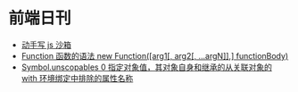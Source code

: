 # 前端日刊

* [动手写 js 沙箱](https://zhuanlan.zhihu.com/p/58602800)
* [Function 函数的语法 new Function([arg1[, arg2[, ...argN]],] functionBody)](https://developer.mozilla.org/zh-CN/docs/Web/JavaScript/Reference/Global_Objects/Function)
* [Symbol.unscopables 0 指定对象值，其对象自身和继承的从关联对象的 with 环境绑定中排除的属性名称](https://developer.mozilla.org/zh-CN/docs/Web/JavaScript/Reference/Global_Objects/Symbol/unscopables)
